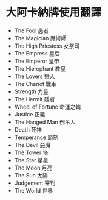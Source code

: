 # 大阿卡納牌使用翻譯

+ The Fool	愚者
+ The Magician	魔術師
+ The High Priestess	女祭司
+ The Empress	皇后
+ The Emperor	皇帝
+ The Hierophant	教皇
+ The Lovers	戀人
+ The Chariot	戰車
+ Strength	力量
+ The Hermit	隱者
+ Wheel of Fortune	命運之輪
+ Justice	正義
+ The Hanged Man	倒吊人
+ Death	死神
+ Temperance	節制
+ The Devil	惡魔
+ The Tower	塔
+ The Star	星星
+ The Moon	月亮
+ The Sun	太陽
+ Judgement	審判
+ The World	世界
